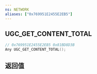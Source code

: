 ```yaml
---
ns: NETWORK
aliases: ["0x769951E2455E2EB5"]
---
```

## UGC_GET_CONTENT_TOTAL

```c
// 0x769951E2455E2EB5 0x81BD8D3B
Any UGC_GET_CONTENT_TOTAL();
```

## 返回值
